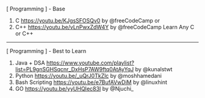 [ Programming ] - Base
1. C https://youtu.be/KJgsSFOSQv0 by @freeCodeCamp 
	or
2. C++ https://youtu.be/vLnPwxZdW4Y by @freeCodeCamp 
Learn Any C or C++ 

------
[ Programming ] - Best to Learn
1. Java + DSA https://www.youtube.com/playlist?list=PL9gnSGHSqcnr_DxHsP7AW9ftq0AtAyYqJ by @kunalstwt 
2. Python https://youtu.be/_uQrJ0TkZlc by @moshhamedani 
3. Bash Scripting https://youtu.be/e7BufAVwDiM by @linuxhint
4. GO https://youtu.be/yyUHQIec83I by @Njuchi_ 